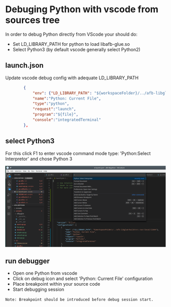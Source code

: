 # Debuging Python with vscode from sources tree

In order to debug Python directly from VScode your should do:

* Set LD_LIBRARY_PATH for python to load libafb-glue.so
* Select Python3 (by default vscode generally select Python2)

## launch.json

Update vscode debug config with adequate LD_LIBRARY_PATH
```json
        {
            "env": {"LD_LIBRARY_PATH": "${workspaceFolder}/../afb-libglue/build/src:/usr/local/lib64"},
            "name":"Python: Current File",
            "type":"python",
            "request":"launch",
            "program":"${file}",
            "console":"integratedTerminal"
        },
```

## select Python3

For this click F1 to enter vscode command mode
type: 'Python:Select Interpretor' and chose Python 3

![vscode python3 debug](./python3-vscode-config.png)

## run debugger

* Open one Python from vscode
* Click on debug icon and select 'Python: Current File' configuration
* Place breakpoint within your source code
* Start debugging session

`Note: Breakpoint should be introduced before debug session start.`


